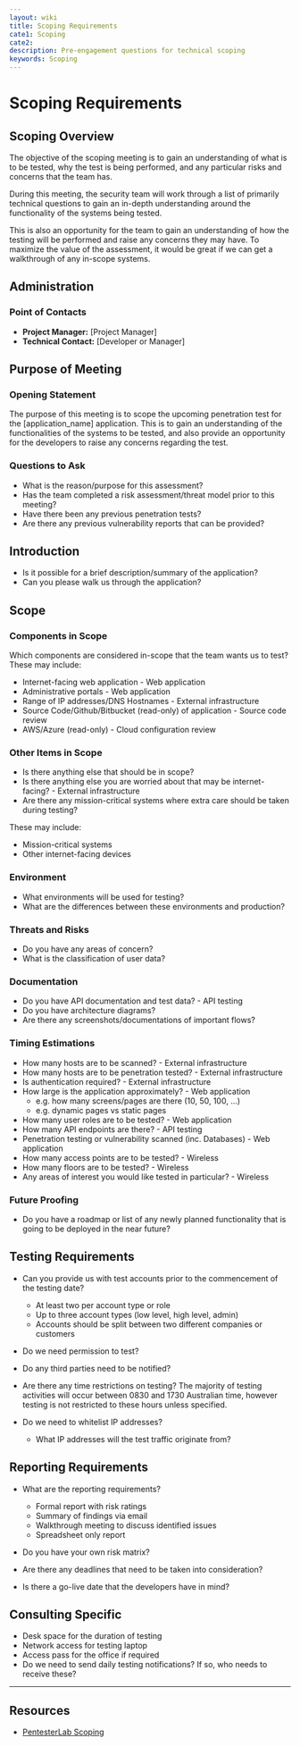 ```yaml
---
layout: wiki
title: Scoping Requirements
cate1: Scoping
cate2:
description: Pre-engagement questions for technical scoping
keywords: Scoping
---
```


# Scoping Requirements

## Scoping Overview

The objective of the scoping meeting is to gain an understanding of what is to be tested, why the test is being performed, and any particular risks and concerns that the team has.

During this meeting, the security team will work through a list of primarily technical questions to gain an in-depth understanding around the functionality of the systems being tested.

This is also an opportunity for the team to gain an understanding of how the testing will be performed and raise any concerns they may have. 
To maximize the value of the assessment, it would be great if we can get a walkthrough of any in-scope systems.

## Administration

### Point of Contacts

- **Project Manager:** [Project Manager]
- **Technical Contact:** [Developer or Manager]

## Purpose of Meeting

### Opening Statement

The purpose of this meeting is to scope the upcoming penetration test for the [application_name] application. This is to gain an understanding of the functionalities of the systems to be tested, and also provide an opportunity for the developers to raise any concerns regarding the test.

### Questions to Ask

- What is the reason/purpose for this assessment?
- Has the team completed a risk assessment/threat model prior to this meeting?
- Have there been any previous penetration tests?
- Are there any previous vulnerability reports that can be provided?

## Introduction

- Is it possible for a brief description/summary of the application?
- Can you please walk us through the application?

## Scope

### Components in Scope

Which components are considered in-scope that the team wants us to test? These may include:

- Internet-facing web application - Web application
- Administrative portals - Web application
- Range of IP addresses/DNS Hostnames - External infrastructure
- Source Code/Github/Bitbucket (read-only) of application - Source code review
- AWS/Azure (read-only) - Cloud configuration review

### Other Items in Scope

- Is there anything else that should be in scope?
- Is there anything else you are worried about that may be internet-facing? - External infrastructure
- Are there any mission-critical systems where extra care should be taken during testing?

These may include:

- Mission-critical systems
- Other internet-facing devices

### Environment

- What environments will be used for testing?
- What are the differences between these environments and production?

### Threats and Risks

- Do you have any areas of concern?
- What is the classification of user data?

### Documentation

- Do you have API documentation and test data? - API testing
- Do you have architecture diagrams?
- Are there any screenshots/documentations of important flows?

### Timing Estimations

- How many hosts are to be scanned? - External infrastructure
- How many hosts are to be penetration tested? - External infrastructure
- Is authentication required? - External infrastructure
- How large is the application approximately? - Web application
  - e.g. how many screens/pages are there (10, 50, 100, …)
  - e.g. dynamic pages vs static pages
- How many user roles are to be tested? - Web application
- How many API endpoints are there? - API testing
- Penetration testing or vulnerability scanned (inc. Databases) - Web application
- How many access points are to be tested? - Wireless
- How many floors are to be tested? - Wireless
- Any areas of interest you would like tested in particular? - Wireless

### Future Proofing

- Do you have a roadmap or list of any newly planned functionality that is going to be deployed in the near future?

## Testing Requirements

- Can you provide us with test accounts prior to the commencement of the testing date?
  - At least two per account type or role
  - Up to three account types (low level, high level, admin)
  - Accounts should be split between two different companies or customers

- Do we need permission to test?
- Do any third parties need to be notified?
- Are there any time restrictions on testing? The majority of testing activities will occur between 0830 and 1730 Australian time, however testing is not restricted to these hours unless specified.
- Do we need to whitelist IP addresses?
  - What IP addresses will the test traffic originate from?

## Reporting Requirements

- What are the reporting requirements?
  - Formal report with risk ratings
  - Summary of findings via email
  - Walkthrough meeting to discuss identified issues
  - Spreadsheet only report

- Do you have your own risk matrix?
- Are there any deadlines that need to be taken into consideration?
- Is there a go-live date that the developers have in mind?

## Consulting Specific

- Desk space for the duration of testing
- Network access for testing laptop
- Access pass for the office if required
- Do we need to send daily testing notifications? If so, who needs to receive these?

---

## Resources

- [PentesterLab Scoping](https://blog.pentesterlab.com/scoping-f3547525f9df)
